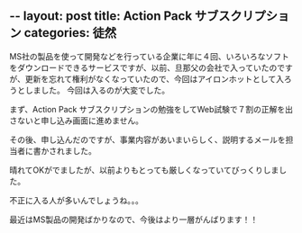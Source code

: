--
layout: post
title: Action Pack サブスクリプション
categories: 徒然
--

MS社の製品を使って開発などを行っている企業に年に４回、いろいろなソフトをダウンロードできるサービスですが、以前、旦那父の会社で入っていたのですが、更新を忘れて権利がなくなっていたので、今回はアイロンホットとして入ろうとしました。
今回は入るのが大変でした。

まず、Action Pack サブスクリプションの勉強をしてWeb試験で７割の正解を出さないと申し込み画面に進めません。

その後、申し込んだのですが、事業内容があいまいらしく、説明するメールを担当者に書かされました。

晴れてOKがでましたが、以前よりもとっても厳しくなっていてびっくりしました。

不正に入る人が多いんでしょうね。。。

最近はMS製品の開発ばかりなので、今後はより一層がんばります！！

